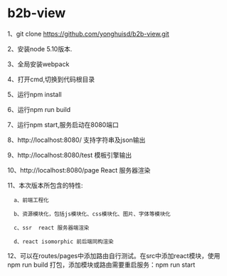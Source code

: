 # b2b-view
1、git clone https://github.com/yonghuisd/b2b-view.git

2、安装node 5.10版本.

3、全局安装webpack

4、打开cmd,切换到代码根目录

5、运行npm install 

6、运行npm run build

7、运行npm start,服务启动在8080端口

8、http://localhost:8080/ 支持字符串及json输出

9、http://localhost:8080/test 模板引擎输出

10、http://localhost:8080/page       React 服务器渲染

11、本次版本所包含的特性:

      a、前端工程化
   
      b、资源模块化，包括js模块化、css模块化、图片、字体等模块化

      c、ssr  react 服务器端渲染

      d、react isomorphic 前后端同构渲染

12、可以在routes/pages中添加路由自行测试。在src中添加react模块，使用npm run build 打包，添加模块或路由需要重启服务：npm run start
